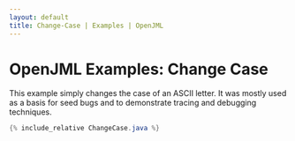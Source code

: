 ```yaml
---
layout: default
title: Change-Case | Examples | OpenJML
---
```


# OpenJML Examples: Change Case

This example simply changes the case of an ASCII letter.
It was mostly used as a basis for seed bugs and to 
demonstrate tracing and debugging techniques.

```java
{% include_relative ChangeCase.java %}
```

